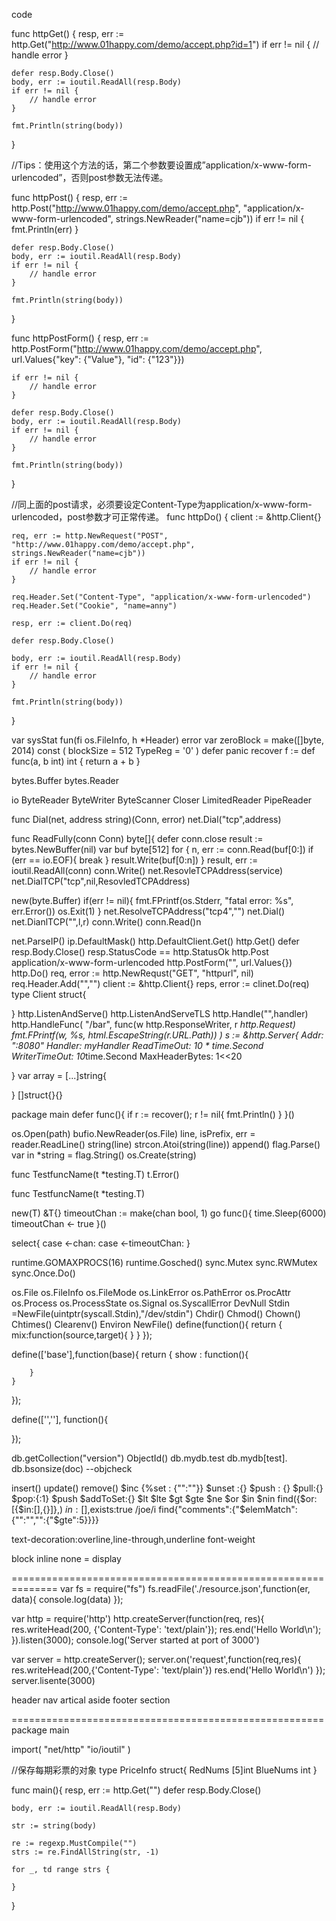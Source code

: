 code 

func httpGet() {
    resp, err := http.Get("http://www.01happy.com/demo/accept.php?id=1")
    if err != nil {
        // handle error
    }
 
    defer resp.Body.Close()
    body, err := ioutil.ReadAll(resp.Body)
    if err != nil {
        // handle error
    }
 
    fmt.Println(string(body))
}

//Tips：使用这个方法的话，第二个参数要设置成”application/x-www-form-urlencoded”，否则post参数无法传递。

func httpPost() {
    resp, err := http.Post("http://www.01happy.com/demo/accept.php",
        "application/x-www-form-urlencoded",
        strings.NewReader("name=cjb"))
    if err != nil {
        fmt.Println(err)
    }
 
    defer resp.Body.Close()
    body, err := ioutil.ReadAll(resp.Body)
    if err != nil {
        // handle error
    }
 
    fmt.Println(string(body))
}


func httpPostForm() {
    resp, err := http.PostForm("http://www.01happy.com/demo/accept.php",
        url.Values{"key": {"Value"}, "id": {"123"}})
 
    if err != nil {
        // handle error
    }
 
    defer resp.Body.Close()
    body, err := ioutil.ReadAll(resp.Body)
    if err != nil {
        // handle error
    }
 
    fmt.Println(string(body))
 
}

//同上面的post请求，必须要设定Content-Type为application/x-www-form-urlencoded，post参数才可正常传递。
func httpDo() {
    client := &http.Client{}
 
    req, err := http.NewRequest("POST", "http://www.01happy.com/demo/accept.php", strings.NewReader("name=cjb"))
    if err != nil {
        // handle error
    }
 
    req.Header.Set("Content-Type", "application/x-www-form-urlencoded")
    req.Header.Set("Cookie", "name=anny")
 
    resp, err := client.Do(req)
 
    defer resp.Body.Close()
 
    body, err := ioutil.ReadAll(resp.Body)
    if err != nil {
        // handle error
    }
 
    fmt.Println(string(body))
}












var sysStat fun(fi os.FileInfo, h *Header) error
var zeroBlock = make([]byte, 2014)
const (
    blockSize = 512
    TypeReg = '0'
)
defer panic recover
f := def func(a, b int) int {
    return a + b
}

bytes.Buffer
bytes.Reader

io
ByteReader
ByteWriter
ByteScanner
Closer
LimitedReader
PipeReader


func Dial(net, address string)(Conn, error)
net.Dial("tcp",address)

func ReadFully(conn Conn) byte[]{
    defer conn.close
    result := bytes.NewBuffer(nil)
    var buf byte[512]
    for {
        n, err := conn.Read(buf[0:])
        if (err == io.EOF){
            break
        }
        result.Write(buf[0:n])
    }
    result, err := ioutil.ReadAll(conn)
    conn.Write()
    net.ResovleTCPAddress(service)
    net.DialTCP("tcp",nil,ResovledTCPAddress)

new(byte.Buffer)
if(err != nil){
    fmt.FPrintf(os.Stderr, "fatal error: %s", err.Error())
    os.Exit(1)
}
net.ResolveTCPAddress("tcp4","")
net.Dial()
net.DianlTCP("",l,r)
conn.Write()
conn.Read()n

net.ParseIP()
ip.DefaultMask()
http.DefaultClient.Get()
http.Get()
defer resp.Body.Close()
resp.StatusCode == http.StatusOk
http.Post
application/x-www-form-urlencoded
http.PostForm("", url.Values{})
http.Do()
req, error := http.NewRequst("GET", "httpurl", nil)
req.Header.Add("","")
client := &http.Client{}
reps, error := clinet.Do(req)
type Client struct{
    
}
http.ListenAndServe()
http.ListenAndServeTLS
http.Handle("",handler)
http.HandleFunc(
    "/bar", func(w http.ResponseWriter, r *http.Request)
    fmt.FPrintf(w, %s, html.EscapeString(r.URL.Path))
)
s := &http.Server{
    Addr: ":8080"
    Handler: myHandler
    ReadTimeOut: 10 * time.Second
    WriterTimeOut: 10*time.Second
    MaxHeaderBytes: 1<<20

}
var array = [...]string{
    
}
[]struct{}{}

package main
defer func(){
    if r := recover(); r != nil{
        fmt.Println()
    }
}()

os.Open(path)
bufio.NewReader(os.File)
line, isPrefix, err = reader.ReadLine()
string(line)
strcon.Atoi(string(line))
append()
flag.Parse()
var in *string = flag.String()
os.Create(string)

func TestfuncName(t *testing.T)
t.Error()

func TestfuncName(t *testing.T)

new(T)
&T{}
timeoutChan := make(chan bool, 1)
go func(){
    time.Sleep(6000)
    timeoutChan <- true
}()

select{
    case <-chan:
    case <-timeoutChan:
}

runtime.GOMAXPROCS(16)
runtime.Gosched()
sync.Mutex
sync.RWMutex
sync.Once.Do()

os.File
os.FileInfo
os.FileMode
os.LinkError
os.PathError
os.ProcAttr
os.Process
os.ProcessState
os.Signal
os.SyscallError
DevNull
Stdin =NewFile(uintptr(syscall.Stdin),"/dev/stdin")
Chdir()
Chmod()
Chown()
Chtimes()
Clearenv()
Environ
NewFile()
define(function(){
    return {
            mix:function(source,target){
        }
    }
});

define(['base'],function(base){
    return {
        show : function(){

        }
    }
});

define(['',''], function(){
    
});

db.getCollection("version")
ObjectId()
db.mydb.test
db.mydb[test].
db.bsonsize(doc)
--objcheck

insert()
update()
remove()
$inc
{%set : {"":""}}
$unset :{}
$push : {}
$pull:{}
$pop:{:1}
$push
$addToSet:{}
$lt $lte $gt $gte $ne $or $in $nin
find({$or:[{$in:[],{}]},)
$in:[],$exists:true
/joe/i
find{"comments":{"$elemMatch":{"":"","":{"$gte":5}}}}


text-decoration:overline,line-through,underline
font-weight

block inline none  = display 


==============================================================
var fs = require("fs")
fs.readFile('./resource.json',function(er, data){
    console.log(data)
});


var http = require('http')
http.createServer(function(req, res){
    res.writeHead(200, {'Content-Type': 'text/plain'});
    res.end('Hello World\n');
}).listen(3000);
console.log('Server started at port of 3000')

var server = http.createServer();
server.on('request',function(req,res){
    res.writeHead(200,{'Content-Type': 'text/plain'})
    res.end('Hello World\n')
});
server.lisente(3000)



header nav artical aside footer section



======================================================
package main

import(
    "net/http"
    "io/ioutil"
)

//保存每期彩票的对象
type PriceInfo struct{
    RedNums [5]int
    BlueNums int
}



func main(){
    resp, err := http.Get("")
    defer resp.Body.Close()

    body, err := ioutil.ReadAll(resp.Body)

    str := string(body)

    re := regexp.MustCompile("")
    strs := re.FindAllString(str, -1)

    for _, td range strs {

    }

}